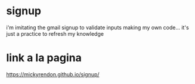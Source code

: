 # signup
i'm imitating the gmail signup to validate inputs making my own code... it's just a practice to refresh my knowledge

# link a la pagina
https://mickyrendon.github.io/signup/
